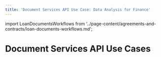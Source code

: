 ```yaml
---
title: 'Document Services API Use Case: Data Analysis for Finance'
---
```


import LoanDocumentsWorkflows from '../page-content/agreements-and-contracts/loan-documents-workflows.md';


<Hero slots="heading" variant="fullwidth" theme="dark"  customLayout className="herobgImage"/>

# Document Services API Use Cases

<MenuWrapperComponent  slots="content"  repeat="1" theme="lightest"/>

<LoanDocumentsWorkflows />